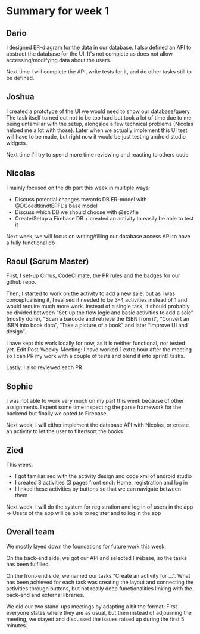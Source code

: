 # Summary for week 1

## Dario
I designed ER-diagram for the data in our database. I also defined an API to abstract the database for the UI. It's not complete as does not allow accessing/modifying data about the users.

Next time I will complete the API, write tests for it, and do other tasks still to be defined.

## Joshua
I created a prototype of the UI we would need to show our database/query.
The task itself turned out not to be too hard but  took a lot of time due to me being unfamiliar with the setup, alongside a few technical problems (Nicolas helped me a lot with those). 
Later when we actually implement this UI test will have to be made, but right now it would be just testing android studio widgets.

Next time I'll try to spend more time reviewing and reacting to others code

## Nicolas
I mainly focused on the db part this week in multiple ways:
- Discuss potential changes towards DB ER-model with @DGoedtkindtEPFL's base model
- Discuss which DB we should choose with @so7fie
- Create/Setup a Firebase DB + created an activity to easily be able to test it

Next week, we will focus on writing/filling our database access API to have a fully functional db

## Raoul (Scrum Master)
First, I set-up Cirrus, CodeClimate, the PR rules and the badges for our github repo.

Then, I started to work on the activity to add a new sale, but as I was conceptualising it, I realised it needed to be 3-4 activities instead of 1 and would require much more work. Instead of a single task, it should probably be divided between “Set-up the flow logic and basic activities to add a sale” (mostly done), “Scan a barcode and retrieve the ISBN from it”, “Convert an ISBN into book data”, “Take a picture of a book” and later “Improve UI and design”.

I have kept this work locally for now, as it is neither functional, nor tested yet. Edit Post-Weekly-Meeting: I have worked 1 extra hour after the meeting so I can PR my work with a couple of tests and blend it into sprint1 tasks.

Lastly, I also reviewed each PR.

## Sophie
I was not able to work very much on my part this week because of other assignments. I spent some time inspecting the parse framework for the backend but finally we opted to Firebase.

Next week, I will either implement the database API with Nicolas, or create an activity to let the user to filter/sort the books

## Zied
This week:
- I got familiarised with the activity design and code xml of android studio
- I created 3 activities (3 pages front end): Home, registration and log in
- I linked these activities by buttons so that we can navigate between them

Next week: I will do the system for registration and log in of users in the app => Users of the app will be able to register and to log in the app

## Overall team
We mostly layed down the foundations for future work this week:

On the back-end side, we got our API and selected Firebase, so the tasks has been fulfilled.

On the front-end side, we named our tasks "Create an activity for ...". What has been achieved for each task was creating the layout and connecting the activities through buttons, but not really deep functionalities linking with the back-end and external libraries.

We did our two stand-ups meetings by adapting a bit the format: First everyone states where they are as usual, but then instead of adjourning the meeting, we stayed and discussed the issues raised up during the first 5 minutes.

